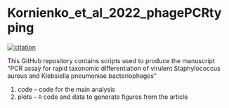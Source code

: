 # Kornienko_et_al_2022_phagePCRtyping
[![citation](https://img.shields.io/badge/DOI-10.3390%2Fijms24054483-410F3B)](https://doi.org/10.3390/ijms24054483)

This GitHub repository contains scripts used to produce the manuscript "PCR assay for rapid taxonomic differentiation of virulent Staphylococcus aureus and Klebsiella pneumoniae bacteriophages"

1. code – code for the main analysis
2. plots – `R` code and data to generate figures from the article
